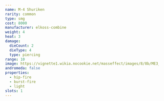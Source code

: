 ```yaml
---
name: M-4 Shuriken
rarity: common
type: smg
cost: 8000
manufacturer: elkoss-combine
weight: 4
heat: 3
damage:
  dieCount: 2
  dieType: 4
  type: piercing
range: 10
image: https://vignette1.wikia.nocookie.net/masseffect/images/8/8b/ME3_Shuriken_Smg.png/revision/latest?cb=20120317184559
andromeda: false
properties:
  - hip-fire
  - burst-fire
  - light
slots: 1
---
```

